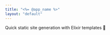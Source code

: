 ```yaml
---
title: "<%= @app_name %>"
layout: "default"
---
```


Quick static site generation with Elixir templates 🧡